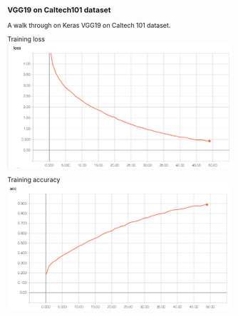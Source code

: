 ### VGG19 on Caltech101 dataset

A walk through on Keras VGG19 on Caltech 101 dataset.

Training loss
![Training loss](images/vgg-19-training-loss.png)

Training accuracy
![Training accuracy](images/vgg-19-training-accuracy.png)
